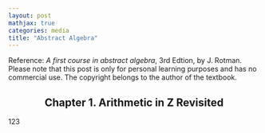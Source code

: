 ```yaml
---
layout: post
mathjax: true
categories: media
title: "Abstract Algebra"
---
```

Reference: *A first course in abstract algebra*, 3rd Edtion, by J. Rotman. Please note that this post is only for personal learning purposes and has no commercial use. The copyright belongs to the author of the textbook.

## <center>Chapter 1. Arithmetic in Z Revisited</center>

123

